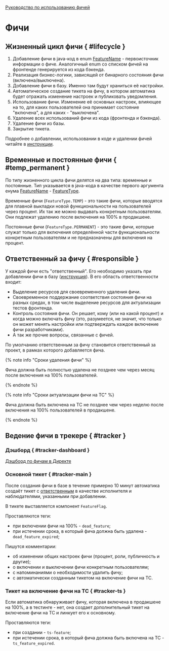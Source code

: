 [Руководство по использованию фичей](howto-code.md) <br/>
# Фичи


## Жизненный цикл фичи { #lifecycle }

1. Добавление фичи в java-код в enum [FeatureName](https://a.yandex-team.ru/arc/trunk/arcadia/direct/libs-internal/base-model/src/main/java/ru/yandex/direct/feature/FeatureName.java) - первоисточник информации о фиче. Аналогичный enum со списком фичей на фронтенде генерируется из кода бэкенда.
2. Реализация бизнес-логики, зависящей от бинарного состояния фичи (включена/выключена).
3. Добавление фичи в базу. Именно там будут храниться её настройки.
4. Автоматическое создание тикета на фичу, в котором автоматика будет отражать изменение настроек и публиковать уведомления.
5. Использование фичи. Изменение её основных настроек, влияющее на то, для каких пользователей она принимает состояние "включена", а для каких - "выключена".
6. Удаление всех использований фичи из кода (фронтенда и бэкенда).
7. Удаление фичи из базы.
8. Закрытие тикета.

Подробнее о добавлении, использовании в коде и удалении фичей читайте в [инструкции](howto-code.md).

## Временные и постоянные фичи { #temp_permanent }

По типу жизненного цикла фичи делятся на два типа: временные и постоянные. Тип указывается в java-кода в качестве первого аргумента енума [FeatureName](https://a.yandex-team.ru/arc/trunk/arcadia/direct/libs-internal/base-model/src/main/java/ru/yandex/direct/feature/FeatureName.java) - [FeatureType](https://a.yandex-team.ru/arc/trunk/arcadia/direct/libs-internal/base-model/src/main/java/ru/yandex/direct/feature/FeatureType.java).

Временные фичи (`FeatureType.TEMP`) - это такие фичи, которые вводятся для плавной выкладки новой функциональности на пользователей через процент. Их так же можно выдавать конкретным пользователям. Они подлежат удалению после включения на 100% в продакшене.

Постоянные фичи (`FeatureType.PERMANENT`) - это такие фичи, которые служат только для включения определённой части функциональности конкретным пользователям и не предназначены для включения на процент.

## Ответственный за фичу { #responsible }

У каждой фичи есть "ответственный". Его необходимо указать при добавлении фичи в базу ([инструкция](howto-code.md#add-db)). В его область ответственности входит:
- Выделение ресурсов для своевременного удаления фичи.
- Своевременное поддержание соответствия состояния фичи на разных средах, в том числе выделение ресурсов для актуализации тестов фронтенда.
- Контроль состояния фичи. Он решает, кому (или на какой процент) и когда можно включать фичу (это, разумеется, не значит, что только он может менять настройки или подтверждать каждое включение фичи разработчиками).
- А так же прочие вопросы, связанные с фичей.

По умолчанию ответственным за фичу становится ответственный за проект, в рамках которого добавляется фича.

{% note info "Сроки удаления фичи" %}

Фича должна быть полностью удалена не позднее чем через месяц после включения на 100% пользователей.

{% endnote %}

{% note info "Сроки актуализации фичи на ТС" %}

Фича должна быть включена на ТС не позднее чем через неделю после включения на 100% пользователей в продакшене.

{% endnote %}


## Ведение фичи в трекере { #tracker }

### Дэшборд { #tracker-dashboard }

[Дэшборд по фичам в Директе](https://st.yandex-team.ru/dashboard/47190)


### Основной тикет { #tracker-main }

После создания фичи в базе в течение примерно 10 минут автоматика создаёт тикет с [ответственным](#responsible) в качестве исполнителя и наблюдателями, указанными при добавлении.

В тикете выставляется компонент `FeatureFlag`.

Проставляются теги:
- при включении фичи на 100% - `dead_feature`;
- при истечении срока, в который фича должна быть удалена - `dead_feature_expired`;

Пишутся комментарии:
- об изменении общих настроек фичи (процент, роли, публичность и другие);
- о включении и выключении фичи конкретным пользователям;
- с напоминаниями о необходимости удалить фичу;
- с автоматически созданным тикетом на включение фичи на ТС.


### Тикет на включение фичи на ТС { #tracker-ts }

Если автоматика обнаруживает фичу, которая включена в продакшене на 100%, а в тестинге - нет, она создает дополнительный тикет на включение фичи на ТС и линкует его к основному.

Проставляются теги:
- при создании - `ts-feature`;
- при истечении срока, в который фича должна быть включена на ТС - `ts_feature_expired`.
